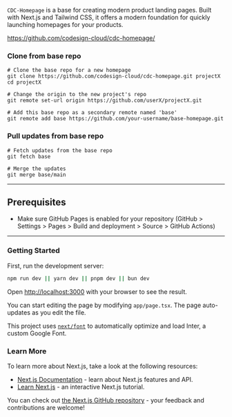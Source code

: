 
`CDC-Homepage` is a base for creating modern product landing pages. Built with Next.js and Tailwind CSS, it offers a modern foundation for quickly launching homepages for your products.

https://github.com/codesign-cloud/cdc-homepage/

### Clone from base repo

``````
# Clone the base repo for a new homepage
git clone https://github.com/codesign-cloud/cdc-homepage.git projectX
cd projectX
``````

``````
# Change the origin to the new project's repo
git remote set-url origin https://github.com/userX/projectX.git
``````

``````
# Add this base repo as a secondary remote named 'base'
git remote add base https://github.com/your-username/base-homepage.git
``````

### Pull updates from base repo
`````
# Fetch updates from the base repo
git fetch base
`````

`````
# Merge the updates
git merge base/main
`````

------------------------------------

## Prerequisites
- Make sure GitHub Pages is enabled for your repository (GitHub > Settings > Pages > Build and deployment > Source > GitHub Actions)

------------------------------------ 

### Getting Started

First, run the development server:

```bash
npm run dev || yarn dev || pnpm dev || bun dev
```

Open [http://localhost:3000](http://localhost:3000) with your browser to see the result.

You can start editing the page by modifying `app/page.tsx`. The page auto-updates as you edit the file.

This project uses [`next/font`](https://nextjs.org/docs/basic-features/font-optimization) to automatically optimize and load Inter, a custom Google Font.

### Learn More

To learn more about Next.js, take a look at the following resources:

- [Next.js Documentation](https://nextjs.org/docs) - learn about Next.js features and API.
- [Learn Next.js](https://nextjs.org/learn) - an interactive Next.js tutorial.

You can check out [the Next.js GitHub repository](https://github.com/vercel/next.js/) - your feedback and contributions are welcome!
